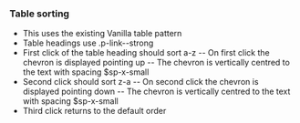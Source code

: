 ### Table sorting
- This uses the existing Vanilla table pattern
- Table headings use .p-link--strong
- First click of the table heading should sort a-z
-- On first click the chevron is displayed pointing up
-- The chevron is vertically centred to the text with spacing $sp-x-small
- Second click should sort z-a
-- On second click the chevron is displayed pointing down
-- The chevron is vertically centred to the text with spacing $sp-x-small
- Third click returns to the default order